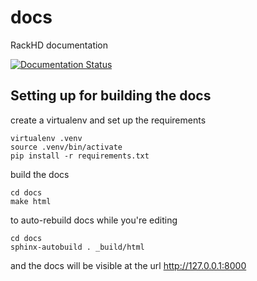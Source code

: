 # docs
RackHD documentation

[![Documentation Status](https://readthedocs.org/projects/rackhd/badge/?version=latest)](https://readthedocs.org/projects/rackhd/?badge=latest)

## Setting up for building the docs

create a virtualenv and set up the requirements

    virtualenv .venv
    source .venv/bin/activate
    pip install -r requirements.txt

build the docs

    cd docs
    make html

to auto-rebuild docs while you're editing

    cd docs
    sphinx-autobuild . _build/html

and the docs will be visible at the url http://127.0.0.1:8000

